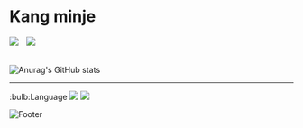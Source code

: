 <h1>Kang minje</h1> 
<a href="https://hits.seeyoufarm.com"><img src="https://hits.seeyoufarm.com/api/count/incr/badge.svg?url=https%3A%2F%2Fgithub.com%2Fhsem4717&count_bg=%23000000&title_bg=%23000000&icon=github.svg&icon_color=%23E7E7E7&title=github&edge_flat=true"/></a> <a href="https://www.instagram.com/min4717_/">
    <img 
        src="http://img.shields.io/badge/-instagram-FF1493?style=flat&logo=Instagram&logoColor=white&link=https://www.instagram.com/min4717_/"
        style="height : auto; margin-left : 10px; margin-right : 10px;"/>
</a> 
<br> 
<br>

![Anurag's GitHub stats](https://github-readme-stats.vercel.app/api?username=hsem4717&show_icons=true&theme=radical) 


<hr>
:bulb:Language 

<img src="https://img.shields.io/badge/Java-007396?style=for-the-badge&logo=java&logoColor=white">
<img src="https://img.shields.io/badge/Spring-6DB33F?style=for-the-badge&logo=Spring&logoColor=white">
<br>

![Footer](https://capsule-render.vercel.app/api?type=waving&color=auto&height=100&section=footer)
